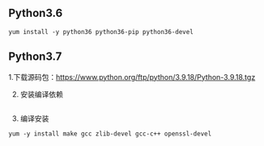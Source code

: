 ## Python3.6

    yum install -y python36 python36-pip python36-devel

## Python3.7

1.下载源码包：https://www.python.org/ftp/python/3.9.18/Python-3.9.18.tgz

2. 安装编译依赖

```shell

```

3. 编译安装

```shell
yum -y install make gcc zlib-devel gcc-c++ openssl-devel
```
